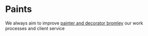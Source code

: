 # Paints
We always aim to improve <a href="https://mylondonpainter.co.uk/painter-and-decorator-south-london/painter-and-decorator-bromley/">painter and decorator bromley</a> our work processes and client service
